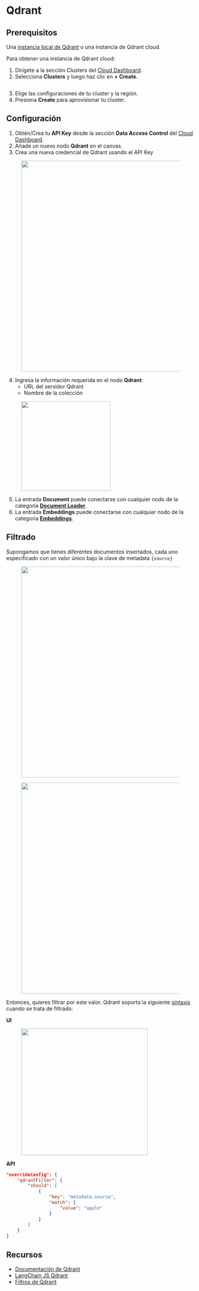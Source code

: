 # Qdrant

## Prerequisitos

Una [instancia local de Qdrant](https://qdrant.tech/documentation/quick-start/) o una instancia de Qdrant cloud.

Para obtener una instancia de Qdrant cloud:

1. Dirígete a la sección Clusters del [Cloud Dashboard](https://cloud.qdrant.io/overview).
2. Selecciona **Clusters** y luego haz clic en **+ Create**.

<figure><img src="../../../.gitbook/assets/qdrant/2.png" alt=""><figcaption></figcaption></figure>

3. Elige las configuraciones de tu cluster y la región.
4. Presiona **Create** para aprovisionar tu cluster.

## Configuración

1. Obtén/Crea tu **API Key** desde la sección **Data Access Control** del [Cloud Dashboard](https://cloud.qdrant.io/overview).
2. Añade un nuevo nodo **Qdrant** en el canvas.
3. Crea una nueva credencial de Qdrant usando el API Key

<figure><img src="../../../.gitbook/assets/qdrant/1.png" alt="" width="563"><figcaption></figcaption></figure>

4. Ingresa la información requerida en el nodo **Qdrant**:
   * URL del servidor Qdrant
   * Nombre de la colección

<figure><img src="../../../.gitbook/assets/qdrant/3.png" alt="" width="239"><figcaption></figcaption></figure>

5. La entrada **Document** puede conectarse con cualquier nodo de la categoría [**Document Loader**](../document-loaders/).
6. La entrada **Embeddings** puede conectarse con cualquier nodo de la categoría [**Embeddings**](../embeddings/).

## Filtrado

Supongamos que tienes diferentes documentos insertados, cada uno especificado con un valor único bajo la clave de metadata `{source}`

<div align="left">

<figure><img src="../../../.gitbook/assets/Screenshot-2024-03-05-141551.png" alt="" width="563"><figcaption></figcaption></figure>

 

<figure><img src="../../../.gitbook/assets/Screenshot-2024-03-05-141619.png" alt="" width="563"><figcaption></figcaption></figure>

</div>

Entonces, quieres filtrar por este valor. Qdrant soporta la siguiente [sintaxis](https://qdrant.tech/documentation/concepts/filtering/#nested-key) cuando se trata de filtrado:

**UI**

<figure><img src="../../../.gitbook/assets/image--1---1---1---1---1---1---1---2---1---1---1-.png" alt="" width="338"><figcaption></figcaption></figure>

**API**

```json
"overrideConfig": {
    "qdrantFilter": {
        "should": [
            {
                "key": "metadata.source",
                "match": {
                    "value": "apple"
                }
            }
        ]
    }
}
```

## Recursos

* [Documentación de Qdrant](https://qdrant.tech/documentation/)
* [LangChain JS Qdrant](https://js.langchain.com/docs/integrations/vectorstores/qdrant)
* [Filtros de Qdrant](https://qdrant.tech/documentation/concepts/filtering/#nested-key)
